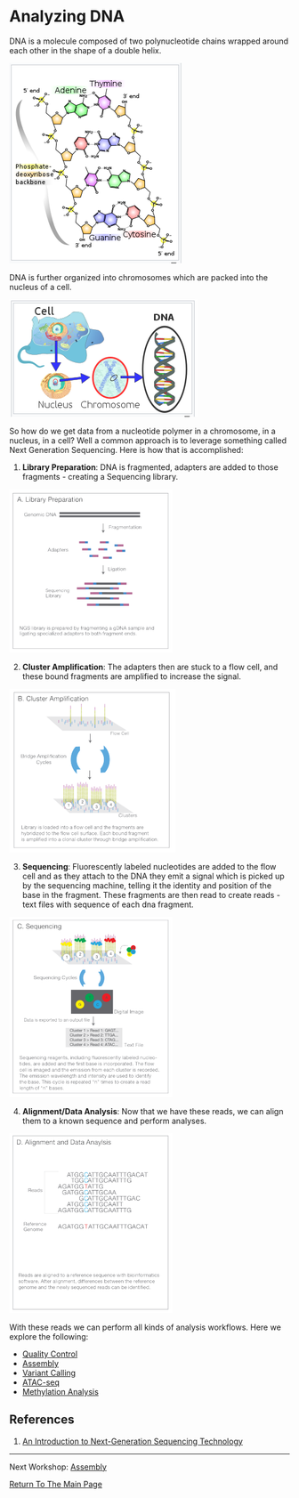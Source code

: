# Analyzing DNA

DNA is a molecule composed of two polynucleotide chains wrapped around each other in the shape of a double helix.

![](images/dna.PNG)

DNA is further organized into chromosomes which are packed into the nucleus of a cell.

![](images/organization.PNG)

So how do we get data from a nucleotide polymer in a chromosome, in a nucleus, in a cell? Well a common approach is to leverage something called Next Generation Sequencing. Here is how that is accomplished:

1. **Library Preparation**: DNA is fragmented, adapters are added to those fragments - creating a Sequencing library. 

![](images/libprep.PNG)

2. **Cluster Amplification**: The adapters then are stuck to a flow cell, and these bound fragments are amplified to increase the signal.

![](images/clustamp.PNG)

3. **Sequencing**: Fluorescently labeled nucleotides are added to the flow cell and as they attach to the DNA they emit a signal which is picked up by the sequencing machine, telling it the identity and position of the base in the fragment. These fragments are then read to create reads - text files with sequence of each dna fragment.

![](images/seq.PNG)

4. **Alignment/Data Analysis**: Now that we have these reads, we can align them to a known sequence and perform analyses.

![](images/align.PNG)

With these reads we can perform all kinds of analysis workflows. Here we explore the following:

  * [Quality Control](qualityControl/qualityControl.md)
  * [Assembly](assembly/assembly.md)
  * [Variant Calling](variantCalling/variantCalling.md)
  * [ATAC-seq](atacSeq/atacSeq.md)
  * [Methylation Analysis](methylationAnalysis/methylationAnalysis.md)
        


## References

1. [An Introduction to Next-Generation Sequencing Technology](https://www.illumina.com/content/dam/illumina-marketing/documents/products/illumina_sequencing_introduction.pdf)
_________________________________________________________________________________________________________________________________________________________________________________

Next Workshop: [Assembly](assembly/assembly.md)

[Return To The Main Page](../index.md)

